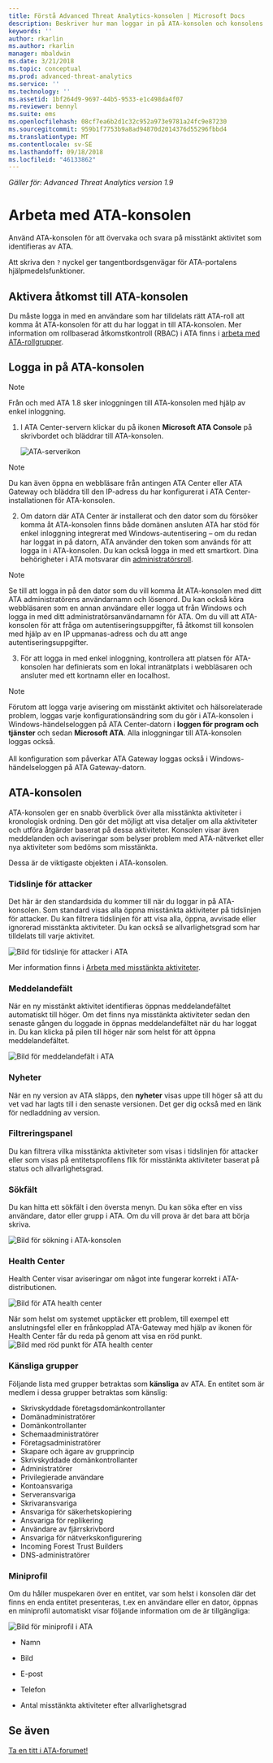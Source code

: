 ```yaml
---
title: Förstå Advanced Threat Analytics-konsolen | Microsoft Docs
description: Beskriver hur man loggar in på ATA-konsolen och konsolens komponenter
keywords: ''
author: rkarlin
ms.author: rkarlin
manager: mbaldwin
ms.date: 3/21/2018
ms.topic: conceptual
ms.prod: advanced-threat-analytics
ms.service: ''
ms.technology: ''
ms.assetid: 1bf264d9-9697-44b5-9533-e1c498da4f07
ms.reviewer: bennyl
ms.suite: ems
ms.openlocfilehash: 08cf7ea6b2d1c32c952a973e9781a24fc9e87230
ms.sourcegitcommit: 959b1f7753b9a8ad94870d2014376d55296fbbd4
ms.translationtype: MT
ms.contentlocale: sv-SE
ms.lasthandoff: 09/18/2018
ms.locfileid: "46133862"
---
```

*Gäller för: Advanced Threat Analytics version 1.9*



# <a name="working-with-the-ata-console"></a>Arbeta med ATA-konsolen

Använd ATA-konsolen för att övervaka och svara på misstänkt aktivitet som identifieras av ATA.

Att skriva den `?` nyckel ger tangentbordsgenvägar för ATA-portalens hjälpmedelsfunktioner. 

## <a name="enabling-access-to-the-ata-console"></a>Aktivera åtkomst till ATA-konsolen
Du måste logga in med en användare som har tilldelats rätt ATA-roll att komma åt ATA-konsolen för att du har loggat in till ATA-konsolen. Mer information om rollbaserad åtkomstkontroll (RBAC) i ATA finns i [arbeta med ATA-rollgrupper](ata-role-groups.md).

## <a name="logging-into-the-ata-console"></a>Logga in på ATA-konsolen

>[!NOTE]
 > Från och med ATA 1.8 sker inloggningen till ATA-konsolen med hjälp av enkel inloggning.

1. I ATA Center-servern klickar du på ikonen **Microsoft ATA Console** på skrivbordet och bläddrar till ATA-konsolen.

    ![ATA-serverikon](media/ata-server-icon.png)

 >[!NOTE]
 > Du kan även öppna en webbläsare från antingen ATA Center eller ATA Gateway och bläddra till den IP-adress du har konfigurerat i ATA Center-installationen för ATA-konsolen.    

2.  Om datorn där ATA Center är installerat och den dator som du försöker komma åt ATA-konsolen finns både domänen ansluten ATA har stöd för enkel inloggning integrerat med Windows-autentisering – om du redan har loggat in på datorn, ATA använder den token som används för att logga in i ATA-konsolen. Du kan också logga in med ett smartkort. Dina behörigheter i ATA motsvarar din [administratörsroll](ata-role-groups.md).

 > [!NOTE]
 > Se till att logga in på den dator som du vill komma åt ATA-konsolen med ditt ATA administratörens användarnamn och lösenord. Du kan också köra webbläsaren som en annan användare eller logga ut från Windows och logga in med ditt administratörsanvändarnamn för ATA. Om du vill att ATA-konsolen för att fråga om autentiseringsuppgifter, få åtkomst till konsolen med hjälp av en IP uppmanas-adress och du att ange autentiseringsuppgifter.

3. För att logga in med enkel inloggning, kontrollera att platsen för ATA-konsolen har definierats som en lokal intranätplats i webbläsaren och ansluter med ett kortnamn eller en localhost.

> [!NOTE]
> Förutom att logga varje avisering om misstänkt aktivitet och hälsorelaterade problem, loggas varje konfigurationsändring som du gör i ATA-konsolen i Windows-händelseloggen på ATA Center-datorn i **loggen för program och tjänster** och sedan **Microsoft ATA**. Alla inloggningar till ATA-konsolen loggas också.<br></br>  All konfiguration som påverkar ATA Gateway loggas också i Windows-händelseloggen på ATA Gateway-datorn. 



## <a name="the-ata-console"></a>ATA-konsolen

ATA-konsolen ger en snabb överblick över alla misstänkta aktiviteter i kronologisk ordning. Den gör det möjligt att visa detaljer om alla aktiviteter och utföra åtgärder baserat på dessa aktiviteter. Konsolen visar även meddelanden och aviseringar som belyser problem med ATA-nätverket eller nya aktiviteter som bedöms som misstänkta.

Dessa är de viktigaste objekten i ATA-konsolen.


### <a name="attack-time-line"></a>Tidslinje för attacker

Det här är den standardsida du kommer till när du loggar in på ATA-konsolen. Som standard visas alla öppna misstänkta aktiviteter på tidslinjen för attacker. Du kan filtrera tidslinjen för att visa alla, öppna, avvisade eller ignorerad misstänkta aktiviteter. Du kan också se allvarlighetsgrad som har tilldelats till varje aktivitet.

![Bild för tidslinje för attacker i ATA](media/ATA-Suspicious-Activity-Timeline.jpg)

Mer information finns i [Arbeta med misstänkta aktiviteter](working-with-suspicious-activities.md).

### <a name="notification-bar"></a>Meddelandefält

När en ny misstänkt aktivitet identifieras öppnas meddelandefältet automatiskt till höger. Om det finns nya misstänkta aktiviteter sedan den senaste gången du loggade in öppnas meddelandefältet när du har loggat in. Du kan klicka på pilen till höger när som helst för att öppna meddelandefältet.

![Bild för meddelandefält i ATA](media/notification-bar-1.7.png)

### <a name="whats-new"></a>Nyheter

När en ny version av ATA släpps, den **nyheter** visas uppe till höger så att du vet vad har lagts till i den senaste versionen. Det ger dig också med en länk för nedladdning av version.

### <a name="filtering-panel"></a>Filtreringspanel

Du kan filtrera vilka misstänkta aktiviteter som visas i tidslinjen för attacker eller som visas på entitetsprofilens flik för misstänkta aktiviteter baserat på status och allvarlighetsgrad.

### <a name="search-bar"></a>Sökfält

Du kan hitta ett sökfält i den översta menyn. Du kan söka efter en viss användare, dator eller grupp i ATA. Om du vill prova är det bara att börja skriva.

![Bild för sökning i ATA-konsolen](media/ATA-console-search.png)

### <a name="health-center"></a>Health Center

Health Center visar aviseringar om något inte fungerar korrekt i ATA-distributionen.

![Bild för ATA health center](media/ATA-Health-Issue.jpg)

När som helst om systemet upptäcker ett problem, till exempel ett anslutningsfel eller en frånkopplad ATA-Gateway med hjälp av ikonen för Health Center får du reda på genom att visa en röd punkt. ![Bild med röd punkt för ATA health center](media/ATA-Health-Center-Alert-red-dot.png)

### <a name="sensitive-groups"></a>Känsliga grupper

Följande lista med grupper betraktas som **känsliga** av ATA. En entitet som är medlem i dessa grupper betraktas som känslig:

- Skrivskyddade företagsdomänkontrollanter 
- Domänadministratörer 
- Domänkontrollanter 
- Schemaadministratörer
- Företagsadministratörer 
- Skapare och ägare av grupprincip 
- Skrivskyddade domänkontrollanter 
- Administratörer  
- Privilegierade användare  
- Kontoansvariga  
- Serveransvariga   
- Skrivaransvariga
- Ansvariga för säkerhetskopiering
- Ansvariga för replikering 
- Användare av fjärrskrivbord 
- Ansvariga för nätverkskonfigurering 
- Incoming Forest Trust Builders 
- DNS-administratörer 


### <a name="mini-profile"></a>Miniprofil

Om du håller muspekaren över en entitet, var som helst i konsolen där det finns en enda entitet presenteras, t.ex en användare eller en dator, öppnas en miniprofil automatiskt visar följande information om de är tillgängliga:

![Bild för miniprofil i ATA](media/ATA-mini-profile.jpg)

-   Namn

-   Bild

-   E-post

-   Telefon

-   Antal misstänkta aktiviteter efter allvarlighetsgrad



## <a name="see-also"></a>Se även
[Ta en titt i ATA-forumet!](https://social.technet.microsoft.com/Forums/security/home?forum=mata)
